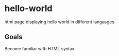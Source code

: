# hello-world
html page displaying hello world in different languages 

## Goals 
Become familiar with HTML syntax
